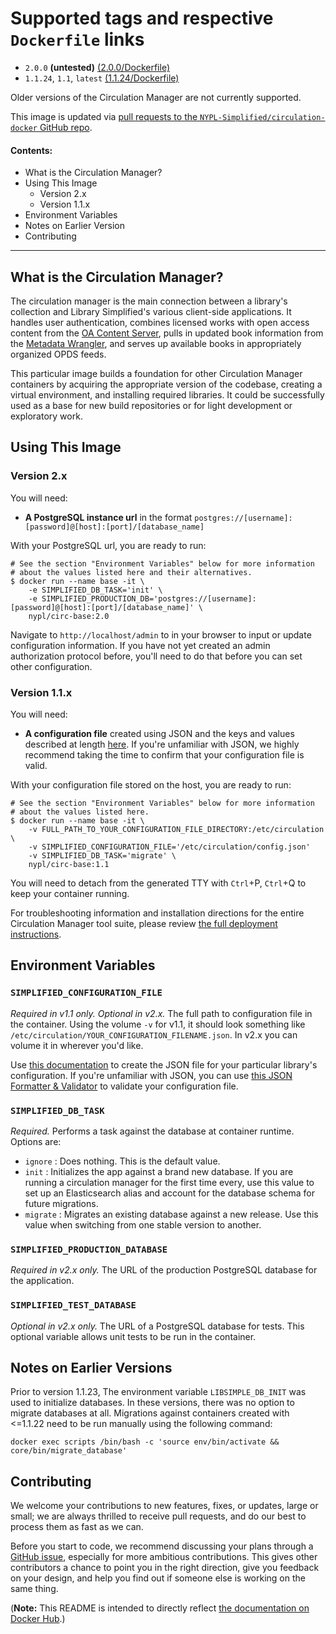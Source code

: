 # Supported tags and respective `Dockerfile` links

- `2.0.0` **(untested)** [(2.0.0/Dockerfile)](https://github.com/NYPL-Simplified/circulation-docker/blob/2ca39e4/base/Dockerfile)
- `1.1.24`, `1.1`, `latest` [(1.1.24/Dockerfile)](https://github.com/NYPL-Simplified/circulation-docker/blob/363421e/base/Dockerfile)

Older versions of the Circulation Manager are not currently supported.

This image is updated via [pull requests to the `NYPL-Simplified/circulation-docker` GitHub repo](https://github.com/NYPL-Simplified/circulation-docker/pulls).

#### Contents:
- What is the Circulation Manager?
- Using This Image
  - Version 2.x
  - Version 1.1.x
- Environment Variables
- Notes on Earlier Version
- Contributing

---

## What is the Circulation Manager?

The circulation manager is the main connection between a library's collection and Library Simplified's various client-side applications. It handles user authentication, combines licensed works with open access content from the [OA Content Server](https://github.com/NYPL-Simplified/content_server), pulls in updated book information from the [Metadata Wrangler](https://github.com/NYPL-Simplified/metadata_wrangler), and serves up available books in appropriately organized OPDS feeds.

This particular image builds a foundation for other Circulation Manager containers by acquiring the appropriate version of the codebase, creating a virtual environment, and installing required libraries. It could be successfully used as a base for new build repositories or for light development or exploratory work.

## Using This Image
### Version 2.x
You will need:
- **A PostgreSQL instance url** in the format `postgres://[username]:[password]@[host]:[port]/[database_name]`

With your PostgreSQL url, you are ready to run:
```
# See the section "Environment Variables" below for more information
# about the values listed here and their alternatives.
$ docker run --name base -it \
    -e SIMPLIFIED_DB_TASK='init' \
    -e SIMPLIFIED_PRODUCTION_DB='postgres://[username]:[password]@[host]:[port]/[database_name]' \
    nypl/circ-base:2.0
```

Navigate to `http://localhost/admin` to in your browser to input or update configuration information. If you have not yet created an admin authorization protocol before, you'll need to do that before you can set other configuration.

### Version 1.1.x
You will need:
- **A configuration file** created using JSON and the keys and values described at length [here](https://github.com/NYPL-Simplified/Simplified/wiki/Configuration). If you're unfamiliar with JSON, we highly recommend taking the time to confirm that your configuration file is valid.

With your configuration file stored on the host, you are ready to run:
```
# See the section "Environment Variables" below for more information
# about the values listed here.
$ docker run --name base -it \
    -v FULL_PATH_TO_YOUR_CONFIGURATION_FILE_DIRECTORY:/etc/circulation \
    -v SIMPLIFIED_CONFIGURATION_FILE='/etc/circulation/config.json'
    -v SIMPLIFIED_DB_TASK='migrate' \
    nypl/circ-base:1.1
```

You will need to detach from the generated TTY with `Ctrl`+P, `Ctrl`+Q to keep your container running.

For troubleshooting information and installation directions for the entire Circulation Manager tool suite, please review [the full deployment instructions](https://github.com/NYPL-Simplified/Simplified/wiki/Deployment:-Quickstart-with-Docker).

## Environment Variables

### `SIMPLIFIED_CONFIGURATION_FILE`

*Required in v1.1 only. Optional in v2.x.* The full path to configuration file in the container. Using the volume `-v` for v1.1, it should look something like `/etc/circulation/YOUR_CONFIGURATION_FILENAME.json`. In v2.x you can volume it in wherever you'd like.

Use [this documentation](https://github.com/NYPL-Simplified/Simplified/wiki/Configuration) to create the JSON file for your particular library's configuration. If you're unfamiliar with JSON, you can use [this JSON Formatter & Validator](https://jsonformatter.curiousconcept.com/#) to validate your configuration file.

### `SIMPLIFIED_DB_TASK`

*Required.* Performs a task against the database at container runtime. Options are:
  - `ignore` : Does nothing. This is the default value.
  - `init` : Initializes the app against a brand new database. If you are running a circulation manager for the first time every, use this value to set up an Elasticsearch alias and account for the database schema for future migrations.
  - `migrate` : Migrates an existing database against a new release. Use this value when switching from one stable version to another.

### `SIMPLIFIED_PRODUCTION_DATABASE`

*Required in v2.x only.* The URL of the production PostgreSQL database for the application.

### `SIMPLIFIED_TEST_DATABASE`

*Optional in v2.x only.* The URL of a PostgreSQL database for tests. This optional variable allows unit tests to be run in the container.

## Notes on Earlier Versions

Prior to version 1.1.23, The environment variable `LIBSIMPLE_DB_INIT` was used to initialize databases. In these versions, there was no option to migrate databases at all. Migrations against containers created with <=1.1.22 need to be run manually using the following command:
```
docker exec scripts /bin/bash -c 'source env/bin/activate && core/bin/migrate_database'
```

## Contributing

We welcome your contributions to new features, fixes, or updates, large or small; we are always thrilled to receive pull requests, and do our best to process them as fast as we can.

Before you start to code, we recommend discussing your plans through a [GitHub issue](https://github.com/NYPL-Simplified/circulation-docker/issues/new), especially for more ambitious contributions. This gives other contributors a chance to point you in the right direction, give you feedback on your design, and help you find out if someone else is working on the same thing.


(**Note:** This README is intended to directly reflect [the documentation on Docker Hub](https://hub.docker.com/r/nypl/circ-base/).)
